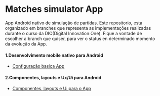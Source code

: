 # Matches simulator App
App Android nativo de simulação de partidas.
Este repositorio, esta organizado em branches que representa as implementações realizadas durante o curso da DIO(Digital Innovation One).
Fique a vontade de escolher a branch que quiser, para ver o status en determinado momento da evolução da App.

#### 1.Desenvolvimento mobile nativo para Android 
   - [Configuração basica App](https://github.com/EmiUxUiDev/matches-simulator/tree/Desenvolvimento-mobile-nativo-para-Android)
#### 2.Componentes, layouts e Ux/Ui para Android
   - [Componentes, layouts e Ui para o App](https://github.com/EmiUxUiDev/matches-simulator/tree/Layouts-e-componentes-UI-do-App)
